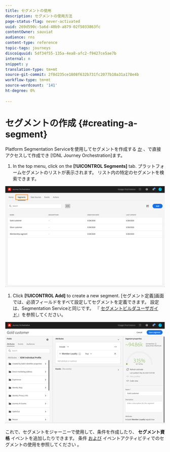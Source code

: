 ```yaml
---
title: セグメントの使用
description: セグメントの使用方法
page-status-flag: never-activated
uuid: 269d590c-5a6d-40b9-a879-02f5033863fc
contentOwner: sauviat
audience: rns
content-type: reference
topic-tags: journeys
discoiquuid: 5df34f55-135a-4ea8-afc2-f9427ce5ae7b
internal: n
snippet: y
translation-type: tm+mt
source-git-commit: 2f0d235ce1808f632b731fc2077b10a31a178e4b
workflow-type: tm+mt
source-wordcount: '141'
ht-degree: 0%

---
```




# セグメントの作成 {#creating-a-segment}

Platform Segmentation Serviceを使用してセグメントを作成する [か](https://docs.adobe.com/content/help/en/experience-platform/segmentation/home.html) 、で直接アクセスして作成でき [!DNL Journey Orchestration]ます。

1. In the top menu, click on the **[!UICONTROL Segments]** tab. プラットフォームセグメントのリストが表示されます。 リスト内の特定のセグメントを検索できます。

![](../assets/segment1.png)

1. Click **[!UICONTROL Add]** to create a new segment. [セグメント定義]画面では、必須フィールドをすべて設定してセグメントを定義できます。 設定は、Segmentation Serviceと同じです。 『 [セグメントビルダユーザガイド](https://docs.adobe.com/content/help/en/experience-platform/segmentation/ui/overview.html)』を参照してください。

![](../assets/segment2.png)

これで、セグメントをジャーニーで使用して、条件を作成したり、 **セグメント資格** イベントを追加したりできます。 条件 [および](../segment/using-a-segment.md) イベントアクティビティでのセグメントの使用を参照してください [](../building-journeys/event-activities.md#segment-qualification)。